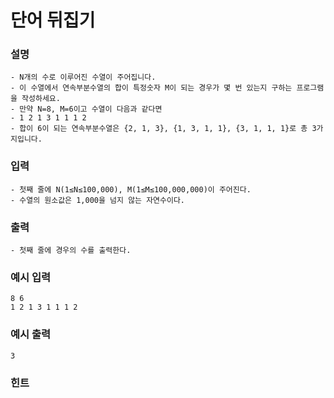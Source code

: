 # 단어 뒤집기

### **설명**
    - N개의 수로 이루어진 수열이 주어집니다.
    - 이 수열에서 연속부분수열의 합이 특정숫자 M이 되는 경우가 몇 번 있는지 구하는 프로그램을 작성하세요.
    - 만약 N=8, M=6이고 수열이 다음과 같다면
    - 1 2 1 3 1 1 1 2
    - 합이 6이 되는 연속부분수열은 {2, 1, 3}, {1, 3, 1, 1}, {3, 1, 1, 1}로 총 3가지입니다.
    
### **입력**
    - 첫째 줄에 N(1≤N≤100,000), M(1≤M≤100,000,000)이 주어진다.
    - 수열의 원소값은 1,000을 넘지 않는 자연수이다.

### **출력**
    - 첫째 줄에 경우의 수를 출력한다.

### 예시 입력
    8 6
    1 2 1 3 1 1 1 2

### 예시 출력
    3

### 힌트
